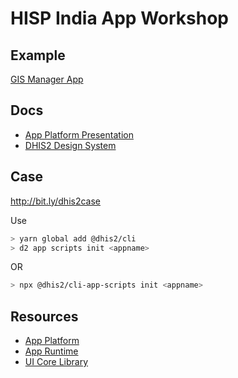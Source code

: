 # HISP India App Workshop

## Example

[GIS Manager App](./gis-manager)

## Docs

- [App Platform Presentation](./docs/DHIS2-app-workshop.pdf)
- [DHIS2 Design System](./docs/DHIS2-design-system.pdf)

## Case

http://bit.ly/dhis2case

Use

```sh
> yarn global add @dhis2/cli
> d2 app scripts init <appname>
```

OR

```sh
> npx @dhis2/cli-app-scripts init <appname>
```

## Resources

- [App Platform](https://platform.dhis2.org)
- [App Runtime](https://runtime.dhis2.org)
- [UI Core Library](https://ui-core.dhis2.org)
